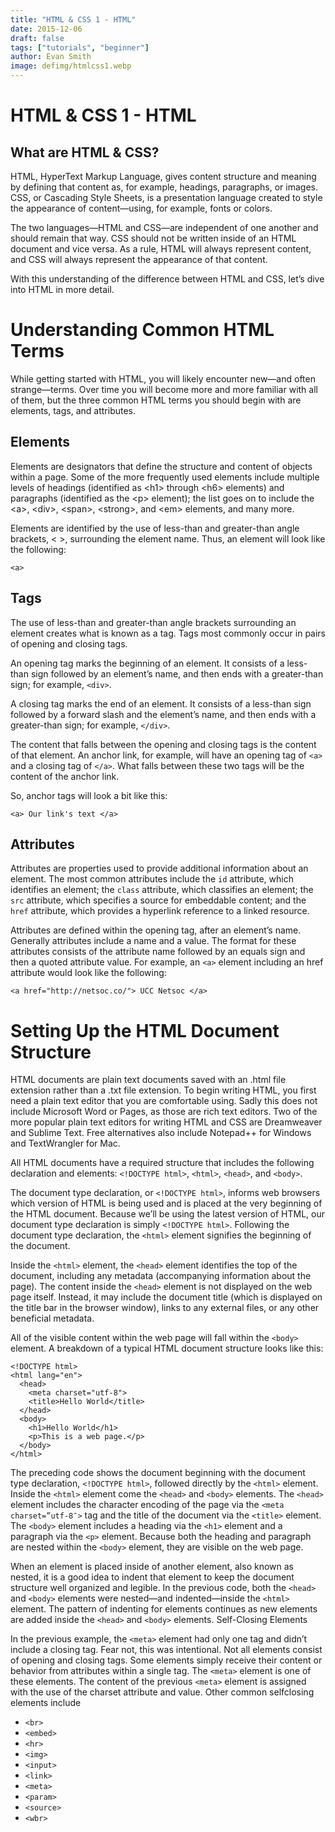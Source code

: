 ```yaml
---
title: "HTML & CSS 1 - HTML"
date: 2015-12-06
draft: false
tags: ["tutorials", "beginner"]
author: Evan Smith
image: defimg/htmlcss1.webp
---
```


# HTML & CSS 1 - HTML

## What are HTML & CSS?

HTML, HyperText Markup Language, gives content structure and meaning by defining that content as, for example, headings, paragraphs, or images. CSS, or Cascading Style Sheets, is a presentation language created to style the appearance of content—using, for example, fonts or colors.

The two languages—HTML and CSS—are independent of one another and should remain that way. CSS should not be written inside of an HTML document and vice versa. As a rule, HTML will always represent content, and CSS will always represent the appearance of that content.

With this understanding of the difference between HTML and CSS, let’s dive into HTML in more detail.

# Understanding Common HTML Terms

While getting started with HTML, you will likely encounter new—and often strange—terms. Over time you will become more and more familiar with all of them, but the three common HTML terms you should begin with are elements, tags, and attributes.

## Elements

Elements are designators that define the structure and content of objects within a page. Some of the more frequently used elements include multiple levels of headings \(identified as \<h1\> through \<h6\> elements\) and paragraphs \(identified as the \<p\> element\); the list goes on to include the \<a\>, \<div\>, \<span\>, \<strong\>, and \<em\> elements, and many more.

Elements are identified by the use of less-than and greater-than angle brackets, < >, surrounding the element name. Thus, an element will look like the following:

```
<a>
```

## Tags

The use of less-than and greater-than angle brackets surrounding an element creates what is known as a tag. Tags most commonly occur in pairs of opening and closing tags.

An opening tag marks the beginning of an element. It consists of a less-than sign followed by an element’s name, and then ends with a greater-than sign; for example, `<div>`.

A closing tag marks the end of an element. It consists of a less-than sign followed by a forward slash and the element’s name, and then ends with a greater-than sign; for example, `</div>`.

The content that falls between the opening and closing tags is the content of that element. An anchor link, for example, will have an opening tag of `<a>` and a closing tag of `</a>`. What falls between these two tags will be the content of the anchor link.

So, anchor tags will look a bit like this:

```
<a> Our link's text </a>
```

## Attributes

Attributes are properties used to provide additional information about an element. The most common attributes include the `id` attribute, which identifies an element; the `class` attribute, which classifies an element; the `src` attribute, which specifies a source for embeddable content; and the `href` attribute, which provides a hyperlink reference to a linked resource.

Attributes are defined within the opening tag, after an element’s name. Generally attributes include a name and a value. The format for these attributes consists of the attribute name followed by an equals sign and then a quoted attribute value. For example, an `<a>` element including an href attribute would look like the following:

```
<a href="http://netsoc.co/"> UCC Netsoc </a>
```

# Setting Up the HTML Document Structure

HTML documents are plain text documents saved with an .html file extension rather than a .txt file extension. To begin writing HTML, you first need a plain text editor that you are comfortable using. Sadly this does not include Microsoft Word or Pages, as those are rich text editors. Two of the more popular plain text editors for writing HTML and CSS are Dreamweaver and Sublime Text. Free alternatives also include Notepad++ for Windows and TextWrangler for Mac.

All HTML documents have a required structure that includes the following declaration and elements: `<!DOCTYPE html>`, `<html>`, `<head>`, and `<body>`.

The document type declaration, or `<!DOCTYPE html>`, informs web browsers which version of HTML is being used and is placed at the very beginning of the HTML document. Because we’ll be using the latest version of HTML, our document type declaration is simply `<!DOCTYPE html>`. Following the document type declaration, the `<html>` element signifies the beginning of the document.

Inside the `<html>` element, the `<head>` element identifies the top of the document, including any metadata \(accompanying information about the page\). The content inside the `<head>` element is not displayed on the web page itself. Instead, it may include the document title \(which is displayed on the title bar in the browser window\), links to any external files, or any other beneficial metadata.

All of the visible content within the web page will fall within the `<body>` element. A breakdown of a typical HTML document structure looks like this:

```
<!DOCTYPE html>
<html lang="en">
  <head>
    <meta charset="utf-8">
    <title>Hello World</title>
  </head>
  <body>
    <h1>Hello World</h1>
    <p>This is a web page.</p>
  </body>
</html>
```

The preceding code shows the document beginning with the document type declaration, `<!DOCTYPE html>`, followed directly by the `<html>` element. Inside the `<html>` element come the `<head>` and `<body>` elements. The `<head>` element includes the character encoding of the page via the `<meta charset=”utf-8″>` tag and the title of the document via the `<title>` element. The `<body>` element includes a heading via the `<h1>` element and a paragraph via the `<p>` element. Because both the heading and paragraph are nested within the `<body>` element, they are visible on the web page.

When an element is placed inside of another element, also known as nested, it is a good idea to indent that element to keep the document structure well organized and legible. In the previous code, both the `<head>` and `<body>` elements were nested—and indented—inside the `<html>` element. The pattern of indenting for elements continues as new elements are added inside the `<head>` and `<body>` elements.
Self-Closing Elements

In the previous example, the `<meta>` element had only one tag and didn’t include a closing tag. Fear not, this was intentional. Not all elements consist of opening and closing tags. Some elements simply receive their content or behavior from attributes within a single tag. The `<meta>` element is one of these elements. The content of the previous `<meta>` element is assigned with the use of the charset attribute and value. Other common selfclosing elements include

* `<br>`
* `<embed>`
* `<hr>`
* `<img>`
* `<input>`
* `<link>`
* `<meta>`
* `<param>`
* `<source>`
* `<wbr>`
